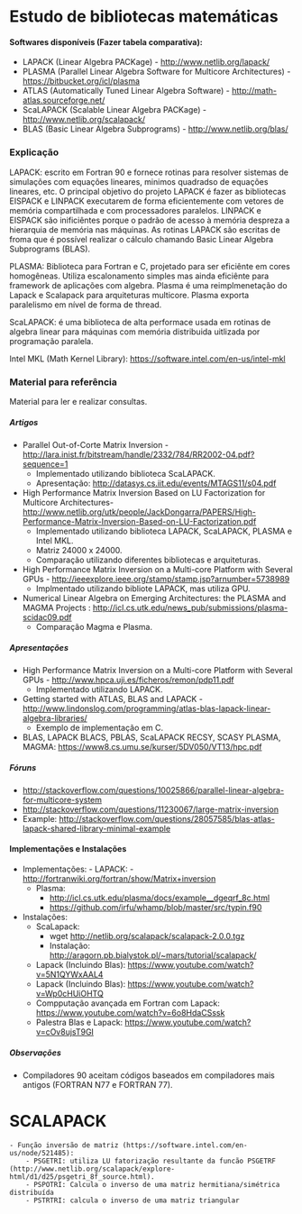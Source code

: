 # Estudo de bibliotecas matemáticas 

#### Softwares disponíveis (Fazer tabela comparativa):
 - LAPACK (Linear Algebra PACKage) -  http://www.netlib.org/lapack/
 - PLASMA (Parallel Linear Algebra Software for Multicore Architectures) - https://bitbucket.org/icl/plasma
 - ATLAS (Automatically Tuned Linear Algebra Software) - http://math-atlas.sourceforge.net/
 - ScaLAPACK (Scalable Linear Algebra PACKage) - http://www.netlib.org/scalapack/
 - BLAS (Basic Linear Algebra Subprograms) - http://www.netlib.org/blas/

### Explicação
LAPACK: escrito em Fortran 90 e fornece rotinas para resolver sistemas de simulações com equações lineares, minimos quadradso de equações lineares, etc. O principal objetivo do projeto LAPACK é fazer as bibliotecas EISPACK e LINPACK executarem de forma eficientemente com vetores de memória compartilhada e com processadores paralelos. LINPACK e EISPACK são inificiêntes porque o padrão de acesso à memória despreza a hierarquia de memória nas máquinas. As rotinas LAPACK são escritas de froma que é possível realizar o cálculo chamando Basic Linear Algebra Subprograms (BLAS).

PLASMA: Biblioteca para Fortran e C, projetado para ser eficiênte em cores homogêneas. Utiliza escalonamento simples mas ainda eficiênte para framework de aplicações com algebra. Plasma é uma reimplmenetação do Lapack e Scalapack para arquiteturas multicore. Plasma exporta paralelismo em nível de forma de thread. 

ScaLAPACK: é uma biblioteca de alta performace usada em rotinas de algebra linear para máquinas com memória distribuida uitlizada por programação paralela.

Intel MKL (Math Kernel Library): https://software.intel.com/en-us/intel-mkl
 
### Material para referência 
Material para ler e realizar consultas.

##### Artigos
 - Parallel Out-of-Corte Matrix Inversion - http://lara.inist.fr/bitstream/handle/2332/784/RR2002-04.pdf?sequence=1
	- Implementado utilizando biblioteca ScaLAPACK. 
	- Apresentação: http://datasys.cs.iit.edu/events/MTAGS11/s04.pdf
 - High Performance Matrix Inversion Based on LU Factorization for Multicore Architectures- http://www.netlib.org/utk/people/JackDongarra/PAPERS/High-Performance-Matrix-Inversion-Based-on-LU-Factorization.pdf
	- Implementado utilizando biblioteca LAPACK, ScaLAPACK, PLASMA e Intel MKL. 
	- Matriz 24000 x 24000.
	- Comparação utilizando diferentes bibliotecas e arquiteturas.
 - High Performance Matrix Inversion on a Multi-core Platform with Several GPUs - http://ieeexplore.ieee.org/stamp/stamp.jsp?arnumber=5738989
	- Implmentado utilizando bibliote LAPACK, mas utiliza GPU.
 - Numerical Linear Algebra on Emerging Architectures: the PLASMA and MAGMA Projects : http://icl.cs.utk.edu/news_pub/submissions/plasma-scidac09.pdf
	- Comparação Magma e Plasma.

##### Apresentações
 - High Performance Matrix Inversion on a Multi-core Platform with Several GPUs - http://www.hpca.uji.es/ficheros/remon/pdp11.pdf
	- Implementado utilizando LAPACK.
 - Getting started with ATLAS, BLAS and LAPACK - http://www.lindonslog.com/programming/atlas-blas-lapack-linear-algebra-libraries/
	- Exemplo de implementação em C.
 - BLAS, LAPACK  BLACS, PBLAS, ScaLAPACK  RECSY, SCASY  PLASMA, MAGMA: https://www8.cs.umu.se/kurser/5DV050/VT13/hpc.pdf

##### Fóruns
 - http://stackoverflow.com/questions/10025866/parallel-linear-algebra-for-multicore-system
 - http://stackoverflow.com/questions/11230067/large-matrix-inversion
 - Example: http://stackoverflow.com/questions/28057585/blas-atlas-lapack-shared-library-minimal-example

#### Implementações e Instalações
 - Implementações:
        - LAPACK:
		- http://fortranwiki.org/fortran/show/Matrix+inversion
	- Plasma:
		- http://icl.cs.utk.edu/plasma/docs/example__dgeqrf_8c.html
		- https://github.com/irfu/whamp/blob/master/src/typin.f90
 - Instalações:
	- ScaLapack: 
		- wget http://netlib.org/scalapack/scalapack-2.0.0.tgz
		- Instalação: http://aragorn.pb.bialystok.pl/~mars/tutorial/scalapack/
	- Lapack (Incluindo Blas): https://www.youtube.com/watch?v=5N1QYWxAAL4
	- Lapack (Incluindo Blas): https://www.youtube.com/watch?v=Wp0cHUiOHTQ
	- Compputação avançada em Fortran com Lapack: https://www.youtube.com/watch?v=6o8HdaCSssk
	- Palestra Blas e Lapack: https://www.youtube.com/watch?v=cOv8ujsT9GI

##### Observações
 - Compiladores 90 aceitam códigos baseados em compiladores mais antigos (FORTRAN N77 e FORTRAN 77).

# SCALAPACK
	- Função inversão de matriz (https://software.intel.com/en-us/node/521485): 
		- PSGETRI: utiliza LU fatorização resultante da funcão PSGETRF (http://www.netlib.org/scalapack/explore-html/d1/d25/psgetri_8f_source.html).
		- PSPOTRI: Calcula o inverso de uma matriz hermitiana/simétrica distribuída 
		- PSTRTRI: calcula o inverso de uma matriz triangular
		
